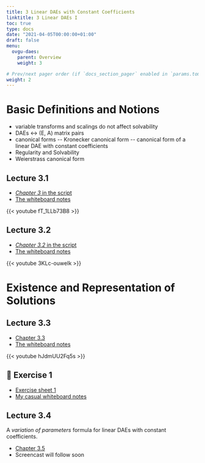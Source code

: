 ```yaml
---
title: 3 Linear DAEs with Constant Coefficients
linktitle: 3 Linear DAEs I
toc: true
type: docs
date: "2021-04-05T00:00:00+01:00"
draft: false
menu:
  ovgu-daes:
    parent: Overview
    weight: 3

# Prev/next pager order (if `docs_section_pager` enabled in `params.toml`)
weight: 2
---
```


# Basic Definitions and Notions

 * variable transforms and scalings do not affect solvability 
 * DAEs <-> (E, A) matrix pairs 
 * canonical forms -- Kronecker canonical form -- canonical form of a linear DAE with constant coefficients 
 * Regularity and Solvability
 * Weierstrass canonical form

## Lecture 3.1

 * [*Chapter 3* in the script](https://www.janheiland.de/script-daes/linear-daes-with-constant-coefficients.html)
 * [The whiteboard notes](../files/lecture-31.jpg)

{{< youtube fT_1LLb73B8 >}}

## Lecture 3.2

 * [*Chapter 3.2* in the script](https://www.janheiland.de/script-daes/linear-daes-with-constant-coefficients.html#regularity-and-solvability)
 * [The whiteboard notes](../files/lecture-32.jpg)

{{< youtube 3KLc-ouweIk >}}

# Existence and Representation of Solutions

## Lecture 3.3

 * [Chapter 3.3](https://www.janheiland.de/script-daes/linear-daes-with-constant-coefficients.html#solution-to-the-n-dae-regularity-and-index-of-a-matrix-pair)
 * [The whiteboard notes](../files/lecture-33.jpg)

{{< youtube hJdmUU2Fq5s >}}

## :ledger: Exercise 1

 * [Exercise sheet 1](files/ueb01.pdf)
 * [My casual whiteboard notes](files/ndae-ueb01.jpg)

## Lecture 3.4

A *variation of parameters* formula for linear DAEs with constant coefficients.

 * [Chapter 3.5](https://www.janheiland.de/script-daes/linear-daes-with-constant-coefficients.html#a-variation-of-constant-formula)
 * Screencast will follow soon
